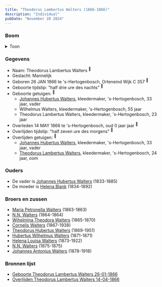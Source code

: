 ```yaml
---
title: "Theodorus Lambertus Walters (1866-1866)"
description: "Individual"
pubDate: "November 20 2024"
---
```


### Boom
<details><summary>Toon</summary>

![test](https://www.plantuml.com/plantuml/svg/dPD1ImCn48Nl-HM37ZmLsesjtLAAhRHMKH5Hn5F9RiRkijcaPB98aVvtf-rM2se5Rs4oB-zxcUISWlAXAesW8hSBvLK9YKgBkNULrHVEE0_1AqkyXJQ8BDS8QUvJWzirbekmX1BB13rjInJGemlB1OgzKrEZYE1T0C38UOt-CSlJmY9Hlr-gt0u68CLAY1EutrYHs2gEhbscBFV1j6AFK14yAyCMT0IAuAhPR9x50CTZEMbFHcpm_fgZqIleznALB6U92y5WRm2j28PFbz3gIWadr9ZoMMwEDd6KPdiYAYfZPihgMUeTKUBOcjKnt0vVMDnjVnUlTgXJD6WLZ8oonITTjybqaz5OZkK1EjbYWuSrtUa_w3ZRzV2ErN5q0A_VUqEjSpjV-zLvEj46TCAWKHkEJJxFmXADSMyCknBrzJOQTOUe4tqLQYKNrbkn53ktnmoTTfxdTQFANoONI_YS_jyJZ3froaxdFtTqkelyWveVtZbQpH_X0m00)
</details>

### Gegevens
- Naam: Theodorus Lambertus Walters <sup><a href="../s00119/" style="text-decoration:none" title="Geboorte Theodorus Lambertus Walters 26-01-1866">:link:</a></sup>
- Geslacht: Mannelijk
- Geboren 26 JAN 1866 te 's-Hertogenbosch, Orteneind Wijk C 357 <sup><a href="../s00119/" style="text-decoration:none" title="Geboorte Theodorus Lambertus Walters 26-01-1866">:link:</a></sup>
- Geboorte tijdstip: "half drie ure des nachts" <sup><a href="../s00119/" style="text-decoration:none" title="Geboorte Theodorus Lambertus Walters 26-01-1866">:link:</a></sup>
- Geboorte getuigen: <sup><a href="../s00119/" style="text-decoration:none" title="Geboorte Theodorus Lambertus Walters 26-01-1866">:link:</a></sup>
  - [Johannes Hubertus Walters](../i00079/), kleedermaker, \'s-Hertogenbosch, 33 jaar, vader
  - Wilhelmus Walters, kleedermaker, \'s-Hertogenbosch, 55 jaar
  - Theodorus Lambertus Walters, kleedermaker, \'s-Hertogenbosch, 23 jaar
- Overleden 14 MAY 1866 te 's-Hertogenbosch, oud 0 jaar jaar <sup><a href="../s00120/" style="text-decoration:none" title="Overlijden Theodorus Lambertus Walters 14-04-1866">:link:</a></sup>
- Overlijden tijdstip: "half zeven ure des morgens" <sup><a href="../s00120/" style="text-decoration:none" title="Overlijden Theodorus Lambertus Walters 14-04-1866">:link:</a></sup>
- Overlijden getuigen: <sup><a href="../s00120/" style="text-decoration:none" title="Overlijden Theodorus Lambertus Walters 14-04-1866">:link:</a></sup>
  - [Johannes Hubertus Walters](../i00079/), kleedermaker, \'s-Hertogenbosch, 33 jaar, vader
  - [Theodorus Lambertus Walters](../i00107/), kleedermaker, \'s-Hertogenbosch, 24 jaar, oom

### Ouders
- De vader is [Johannes Hubertus Walters](../i00079/) (1833-1885)
- De moeder is [Helena Blank](../i00080/) (1834-1892)

### Broers en zussen
- [Maria Petronella Walters](../i00090/) (1863-1863)
- [N.N. Walters](../i00091/) (1864-1864)
- [Wihelmina Theodora Walters](../i00092/) (1865-1870)
- [Cornelis Walters](../i00094/) (1867-1938)
- [Theodorus Hubertus Walters](../i00075/) (1869-1951)
- [Hubertus Wilhelmus Walters](../i00095/) (1871-1871)
- [Helena Louisa Walters](../i00096/) (1873-1922)
- [N.N. Walters](../i00097/) (1875-1875)
- [Johannes Antonius Walters](../i00098/) (1878-1918)

### Bronnen lijst
- [Geboorte Theodorus Lambertus Walters 26-01-1866](../s00119/)
- [Overlijden Theodorus Lambertus Walters 14-04-1866](../s00120/)